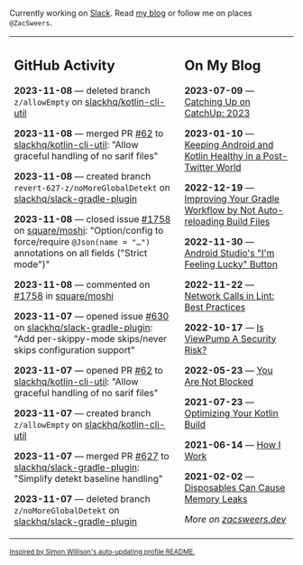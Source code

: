 Currently working on [Slack](https://slack.com/). Read [my blog](https://zacsweers.dev/) or follow me on places `@ZacSweers`.

<table><tr><td valign="top" width="60%">

## GitHub Activity
<!-- githubActivity starts -->
**2023-11-08** — deleted branch `z/allowEmpty` on [slackhq/kotlin-cli-util](https://github.com/slackhq/kotlin-cli-util)

**2023-11-08** — merged PR [#62](https://github.com/slackhq/kotlin-cli-util/pull/62) to [slackhq/kotlin-cli-util](https://github.com/slackhq/kotlin-cli-util): "Allow graceful handling of no sarif files"

**2023-11-08** — created branch `revert-627-z/noMoreGlobalDetekt` on [slackhq/slack-gradle-plugin](https://github.com/slackhq/slack-gradle-plugin)

**2023-11-08** — closed issue [#1758](https://github.com/square/moshi/issues/1758) on [square/moshi](https://github.com/square/moshi): "Option/config to force/require `@Json(name = "…")` annotations on all fields ("Strict mode")"

**2023-11-08** — commented on [#1758](https://github.com/square/moshi/issues/1758#issuecomment-1801981727) in [square/moshi](https://github.com/square/moshi)

**2023-11-07** — opened issue [#630](https://github.com/slackhq/slack-gradle-plugin/issues/630) on [slackhq/slack-gradle-plugin](https://github.com/slackhq/slack-gradle-plugin): "Add per-skippy-mode skips/never skips configuration support"

**2023-11-07** — opened PR [#62](https://github.com/slackhq/kotlin-cli-util/pull/62) to [slackhq/kotlin-cli-util](https://github.com/slackhq/kotlin-cli-util): "Allow graceful handling of no sarif files"

**2023-11-07** — created branch `z/allowEmpty` on [slackhq/kotlin-cli-util](https://github.com/slackhq/kotlin-cli-util)

**2023-11-07** — merged PR [#627](https://github.com/slackhq/slack-gradle-plugin/pull/627) to [slackhq/slack-gradle-plugin](https://github.com/slackhq/slack-gradle-plugin): "Simplify detekt baseline handling"

**2023-11-07** — deleted branch `z/noMoreGlobalDetekt` on [slackhq/slack-gradle-plugin](https://github.com/slackhq/slack-gradle-plugin)
<!-- githubActivity ends -->
</td><td valign="top" width="40%">

## On My Blog
<!-- blog starts -->
**2023-07-09** — [Catching Up on CatchUp: 2023](https://www.zacsweers.dev/catching-up-on-catchup-2023/)

**2023-01-10** — [Keeping Android and Kotlin Healthy in a Post-Twitter World](https://www.zacsweers.dev/keeping-android-healthy/)

**2022-12-19** — [Improving Your Gradle Workflow by Not Auto-reloading Build Files](https://www.zacsweers.dev/improving-your-workflow-by-not-auto-reloading-build-files/)

**2022-11-30** — [Android Studio's "I'm Feeling Lucky" Button](https://www.zacsweers.dev/android-studios-im-feeling-lucky-button/)

**2022-11-22** — [Network Calls in Lint: Best Practices](https://www.zacsweers.dev/network-calls-in-lint-best-practices/)

**2022-10-17** — [Is ViewPump A Security Risk?](https://www.zacsweers.dev/is-viewpump-a-security-risk/)

**2022-05-23** — [You Are Not Blocked](https://www.zacsweers.dev/you-are-not-blocked/)

**2021-07-23** — [Optimizing Your Kotlin Build](https://www.zacsweers.dev/optimizing-your-kotlin-build/)

**2021-06-14** — [How I Work](https://www.zacsweers.dev/how-i-work/)

**2021-02-02** — [Disposables Can Cause Memory Leaks](https://www.zacsweers.dev/disposables-can-cause-memory-leaks/)
<!-- blog ends -->
_More on [zacsweers.dev](https://zacsweers.dev/)_
</td></tr></table>

<sub><a href="https://simonwillison.net/2020/Jul/10/self-updating-profile-readme/">Inspired by Simon Willison's auto-updating profile README.</a></sub>